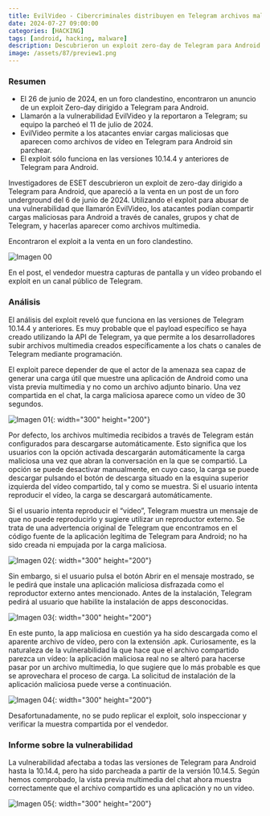 ```yaml
---
title: EvilVideo - Cibercriminales distribuyen en Telegram archivos maliciosos disfrazados de videos
date: 2024-07-27 09:00:00 
categories: [HACKING]
tags: [android, hacking, malware]
description: Descubrieron un exploit zero-day de Telegram para Android que permite a los atacantes enviar archivos maliciosos camuflados como vídeos.
image: /assets/87/preview1.png
---
```


### Resumen

- El 26 de  junio de 2024, en un foro clandestino, encontraron un anuncio de un exploit Zero-day dirigido a Telegram para Android.
- Llamarón a la vulnerabilidad EvilVideo y la reportaron a Telegram; su equipo la parcheó el 11 de julio de 2024.
- EvilVideo permite a los atacantes enviar cargas maliciosas que aparecen como archivos de vídeo en Telegram para Android sin parchear.
- El exploit sólo funciona en las versiones 10.14.4 y anteriores de Telegram para Android.

Investigadores de ESET descubrieron un exploit de zero-day dirigido a Telegram para Android, que apareció a la venta en un post de un foro underground del 6 de junio de 2024. Utilizando el exploit para abusar de una vulnerabilidad que llamarón EvilVideo, los atacantes podían compartir cargas maliciosas para Android a través de canales, grupos y chat de Telegram, y hacerlas aparecer como archivos multimedia.

Encontraron el exploit a la venta en un foro clandestino.

![Imagen 00](/assets/87/087-01.png)

En el post, el vendedor muestra capturas de pantalla y un vídeo probando el exploit en un canal público de Telegram.

### Análisis 

El análisis del exploit reveló que funciona en las versiones de Telegram 10.14.4 y anteriores. Es muy probable que el payload específico se haya creado utilizando la API de Telegram, ya que permite a los desarrolladores subir archivos multimedia creados específicamente a los chats o canales de Telegram mediante programación.

El exploit parece depender de que el actor de la amenaza sea capaz de generar una carga útil que muestre una aplicación de Android como una vista previa multimedia y no como un archivo adjunto binario. Una vez compartida en el chat, la carga maliciosa aparece como un vídeo de 30 segundos.

![Imagen 01](/assets/87/087-02.jpeg){: width="300" height="200"}

Por defecto, los archivos multimedia recibidos a través de Telegram están configurados para descargarse automáticamente. Esto significa que los usuarios con la opción activada descargarán automáticamente la carga maliciosa una vez que abran la conversación en la que se compartió. La opción se puede desactivar manualmente, en cuyo caso, la carga se puede descargar pulsando el botón de descarga situado en la esquina superior izquierda del vídeo compartido, tal y como se muestra. Si el usuario intenta reproducir el vídeo, la carga se descargará automáticamente.

Si el usuario intenta reproducir el “vídeo”, Telegram muestra un mensaje de que no puede reproducirlo y sugiere utilizar un reproductor externo. Se trata de una advertencia original de Telegram que encontramos en el código fuente de la aplicación legítima de Telegram para Android; no ha sido creada ni empujada por la carga maliciosa.

![Imagen 02](/assets/87/087-03.png){: width="300" height="200"}

Sin embargo, si el usuario pulsa el botón Abrir en el mensaje mostrado, se le pedirá que instale una aplicación maliciosa disfrazada como el reproductor externo antes mencionado. Antes de la instalación, Telegram pedirá al usuario que habilite la instalación de apps desconocidas.

![Imagen 03](/assets/87/087-04.png){: width="300" height="200"}

En este punto, la app maliciosa en cuestión ya ha sido descargada como el aparente archivo de vídeo, pero con la extensión .apk. Curiosamente, es la naturaleza de la vulnerabilidad la que hace que el archivo compartido parezca un vídeo: la aplicación maliciosa real no se alteró para hacerse pasar por un archivo multimedia, lo que sugiere que lo más probable es que se aprovechara el proceso de carga. La solicitud de instalación de la aplicación maliciosa puede verse a continuación.

![Imagen 04](/assets/87/087-05.png){: width="300" height="200"}

Desafortunadamente, no se pudo replicar el exploit, solo inspeccionar y verificar la muestra compartida por el vendedor.

### Informe sobre la vulnerabilidad

La vulnerabilidad afectaba a todas las versiones de Telegram para Android hasta la 10.14.4, pero ha sido parcheada a partir de la versión 10.14.5. Según hemos comprobado, la vista previa multimedia del chat ahora muestra correctamente que el archivo compartido es una aplicación y no un vídeo.

![Imagen 05](/assets/87/087-06.jpeg){: width="300" height="200"}

